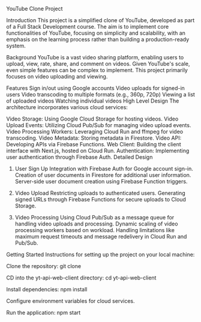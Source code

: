 YouTube Clone Project

Introduction
This project is a simplified clone of YouTube, developed as part of a Full Stack Development course. The aim is to implement core functionalities of YouTube, focusing on simplicity and scalability, with an emphasis on the learning process rather than building a production-ready system.

Background
YouTube is a vast video sharing platform, enabling users to upload, view, rate, share, and comment on videos. Given YouTube's scale, even simple features can be complex to implement. This project primarily focuses on video uploading and viewing.

Features
Sign in/out using Google accounts
Video uploads for signed-in users
Video transcoding to multiple formats (e.g., 360p, 720p)
Viewing a list of uploaded videos
Watching individual videos
High Level Design
The architecture incorporates various cloud services:

Video Storage: Using Google Cloud Storage for hosting videos.
Video Upload Events: Utilizing Cloud Pub/Sub for managing video upload events.
Video Processing Workers: Leveraging Cloud Run and ffmpeg for video transcoding.
Video Metadata: Storing metadata in Firestore.
Video API: Developing APIs via Firebase Functions.
Web Client: Building the client interface with Next.js, hosted on Cloud Run.
Authentication: Implementing user authentication through Firebase Auth.
Detailed Design

1. User Sign Up
Integration with Firebase Auth for Google account sign-in.
Creation of user documents in Firestore for additional user information.
Server-side user document creation using Firebase Function triggers.

2. Video Upload
Restricting uploads to authenticated users.
Generating signed URLs through Firebase Functions for secure uploads to Cloud Storage.

3. Video Processing
Using Cloud Pub/Sub as a message queue for handling video uploads and processing.
Dynamic scaling of video processing workers based on workload.
Handling limitations like maximum request timeouts and message redelivery in Cloud Run and Pub/Sub.

Getting Started
Instructions for setting up the project on your local machine:

Clone the repository: git clone

CD into the yt-api-web-client directory: cd yt-api-web-client

Install dependencies: npm install 

Configure environment variables for cloud services.

Run the application: npm start
